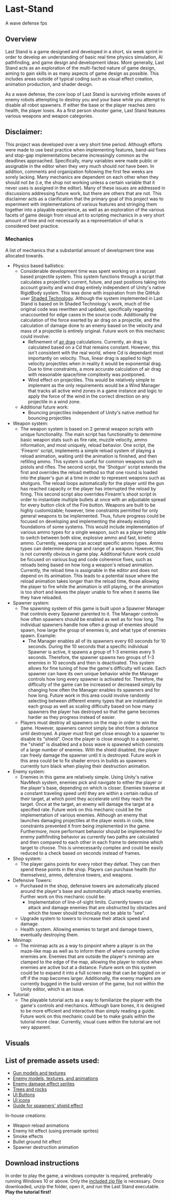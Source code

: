 # Last-Stand
A wave defense fps
## Overview
Last Stand is a game designed and developed in a short, six week sprint in order to develop an understanding of basic real time physics simulation, AI pathfinding, and
game design and development ideas. More generally, Last Stand acts as an exploration of the multi-facted nature of game design, aiming to gain skills in as many aspects of game design as possible. This includes areas outside of typical coding such as visual effect creation, animation production, and shader design.

As a wave defense, the core loop of Last Stand is surviving infinite waves of enemy robots attempting to destroy you 
and your base while you attempt to disable all robot spawners. If either the base or the player reaches zero health, the player loses.
As a first person shooter game, Last Stand features various weapons and weapon categories. 

## Disclaimer:
  This project was developed over a very short time period. Although efforts were made to use best practice when implementing features, band-aid fixes and stop-gap implementations
  became increasingly common as the deadlines approached. Specifically, many variables were made public or assignable in the editor when they very much should _not_ have been.
  In addition, comments and organization following the first few weeks are sorely lacking. Many mechanics are dependent on each other when they should not be (i.e, the shop
  not working unless a certain variable that it never uses is assigned in the editor). Many of these issues are addressed in discussions addressing future work, but there are others
  that are not. This disclaimer acts as a clarification that the primary goal of this project was to experiment with implementations of various features and stringing them
  together into a playable experience, as well as an exploration of the various facets of game design from visual art to scripting mechanics in a very short amount of time and not necessarily as a representation of what is considered best practice.

### Mechanics
A list of mechanics that a substantial amount of development time was allocated towards.
- Physics based ballistics:
  - Considerable development time was spent working on a raycast based projectile system. This system functions through a script
  that calculates a projectile's current, future, and past positions taking into account gravity and wind drag entirely independent of Unity's native RigidBody system. 
  This was done with inspiration from the GitHub user
  [Shaded Technology](https://github.com/ShadedTechnology/SniperShootingTutorial). Although the system implemented in Last Stand is based on
  In Shaded Technology's work, much of the original code was rewritten and updated, specifically regarding unaccounted for edge cases in the source code. 
  Additionally the calculation of the force exerted by air drag on a projectile, and the calculation of damage done to an enemy based on the velocity and mass of a projectile
  is entirely original. Future work on this mechanic could involve: 
      - Refinement of [air drag](https://en.wikipedia.org/wiki/Drag_(physics))
        calculations. Currently, air drag is calculated based on a Cd that remains constant. However, this isn't consistent with the real world, where Cd is dependant most importantly
        on velocity. Thus, linear drag is applied to high velocity projectiles when in reality it would be exponential drag. Due to time constraints, a more accurate calculation
        of air drag with reasonable space/time complexity was postponed.
      - Wind effect on projectiles. This would be relatively simple to implement as the only requirements would be a Wind Manager that tracks all active wind zones in a game instance
      and logic to apply the force of the wind in the correct direction on any projectile in a wind zone.
  - Additional future work:
    - Bouncing projectiles independent of Unity's native method for bouncing projectiles
- Weapon system:
  - The weapon system is based on 2 general weapon scripts with unique functionality. The main script has functionality to determine basic weapon stats such as fire rate,
  muzzle velocity, ammo information, and most uniquely, reload behavior. One script, the 'Firearm' script, implements a simple reload system of playing a reload animation, waiting until the animation
  is finished, and then refilling ammo. This system is useful for common weapons such as pistols and rifles. The second script, the 'Shotgun' script extends the first and overrides the reload method
  so that one round is loaded into the player's gun at a time in order to represent weapons such as shotguns. The reload loops automatically for the player until
  the gun has reached capacity or the player has interrupted the reload by firing. This second script also overrides Firearm's shoot script in order to instantiate multiple
  bullets at once with an adjustable spread for every button click of the Fire button. Weapons are built to be highly customizable; however, time constraints permitted for only
  general weapons to be implemented. Thus, future progress could be focused on developing and implementing the already existing foundations of some systems. This would include
  implementation of various ammo types for a single weapon, such as a player being able to switch between both slow, explosive ammo and fast, kinetic ammo. Currently,
  weapons can accept specific ammo types. Ammo types can determine damage and range of a weapon. However, this is not currently obvious in game play. Additional future work
  could be focused on various bug and code coherence fixes, such as reloads being based on how long a weapon's reload animation. Currently, the reload time is assignable in the editor
  and does not depend on its animation. This leads to a potential issue where the reload animation takes longer than the reload time, those allowing the player to fire while
  the animation is still playing, or the animation is too short and leaves the player unable to fire when it seems like they have reloaded.
- Spawner system:
  - The spawning system of this game is built upon a Spawner Manager that controls every Spawner parented to it. The Manager controls how often spawners should be enabled
  as well as for how long. The individual spawners handle how often a group of enemies should spawn, how large the group of enemies is, and what type of enemies spawn. Example:
    - The Manager enables all of its spawners every 60 seconds for 10 seconds. During the 10 seconds that a specific individual Spawner is active, it spawns a group of 1-3 enemies every
    5 seconds. Therefore, the spawner spawns two groups of 1-3 enemies in 10 seconds and then is deactivated. This system allows for fine tuning of how the game's difficulty
    will scale. Each spawner can have its own unique behavior while the Manager controls how long every spawner is activated for. Therefore, the difficulty of the game can 
    be increased or decreased simply by changing how often the Manager enables its spawners and for how long. Future work in this area could involve randomly selecting between
    different enemy types that are instantiated in each group as well as scaling difficulty based on how many spawners the player has destroyed so that the game becomes harder
    as they progress instead of easier.
  - Players must destroy all spawners on the map in order to win the game. However, spawners cannot simply be shot from a distance until destroyed. A player must
  first get close enough to a spawner to disable its "shield". Once the player is close enough to a spawner, the "shield" is disabled and a boss wave is spawned which consists of a large number of enemies.
  With the shield disabled, the player can freely damage the spawner until it is destroyed. Future work in this area could be to fix shader errors in builds as spawners
  currently turn black when playing their destruction animation.
- Enemy system:
  - Enemies in this game are relatively simple. Using Unity's native NavMesh system, enemies pick and navigate to either the player or the player's base, depending on which is closer.
  Enemies traverse at a constant traveling speed until they are within a certain radius of their target, at which point they accelerate until they reach the target.
  Once at the target, an enemy will damage the target at a specified rate. Future work on this mechanic could be the implementation of various enemies. Although an enemy
  that launches damaging projectiles at the player exists in code, time constraints prevented it from being implemented in the game. Furthermore, more performant behavior
  should be implemented for enemy pathfinding behavior as currently two paths are calculated and then compared to each other in each frame to determine which target to choose.
  This is unnecessarily complex and could be easily reduced to a check based on seconds instead of frames.
- Shop system:
  - The player gains points for every robot they defeat. They can then spend these points in the shop. Players can purchase health (for themselves), ammo, defensive towers, and weapons.
- Defensive Towers:
  - Purchased in the shop, defensive towers are automatically placed around the player's base and automatically attack nearby enemies. Further work on this mechanic could
  be:
    - Implementation of line-of-sight limits. Currently towers can attack and damage enemies that are obstructed by obstacles and which the tower should technically not be able to
  "see". 
  - Upgrade system to towers to increase their attack speed and damage.
  - Health system. Allowing enemies to target and damage towers, eventually destroying them.
- Minimap:
  - The minimap acts as a way to pinpoint where a player is on the maze-like map as well as to inform them of where currently active enemies are. Enemies that are outside
  the player's minimap are clamped to the edge of the map, allowing the player to notice when enemies are active but at a distance. Future work on this system could be
  to expand it into a full screen map that can be toggled on or off if the map becomes larger. Additionally, the enemy markers are currently bugged in the build version
  of the game, but not within the Unity editor, which is an issue.
- Tutorial:
  - The playable tutorial acts as a way to familiarize the player with the game's controls and mechanics. Although bare bones, it is designed to be more efficient and interactive than
  simply reading a guide. Future work on this mechanic could be to make goals within the tutorial more clear. Currently, visual cues within the tutorial are not very apparent.
  
## Visuals
List of premade assets used:
-
- [Gun models and textures](https://assetstore.unity.com/packages/3d/props/guns/low-poly-weapons-vol-1-151980)
- [Enemy models, textures, and animations](https://assetstore.unity.com/packages/3d/animations/melee-warrior-animations-free-165785)
- [Enemy damage effect sprites](https://assetstore.unity.com/packages/vfx/particles/hit-impact-effects-free-218385)
- [Trees and rocks](https://assetstore.unity.com/packages/3d/vegetation/lowpoly-trees-and-rocks-88376)
- [UI Buttons](https://assetstore.unity.com/packages/2d/gui/icons/ui-button-pack-2-1200-button-130422)
- [UI icons](https://assetstore.unity.com/packages/2d/gui/icons/fps-icons-pack-45240)
- [Guide for spawners' shield effect](https://www.youtube.com/@GameAcademySchool)

In-house creations:
- Weapon reload animations
- Enemy hit effect (using premade sprites)
- Smoke effects
- Bullet ground hit effect
- Spawner destruction animation

## Download instructions
In order to play the game, a windows computer is required, preferably running Windows 10 or above. Only the [included zip file](Last%20Stand%20Final.zip) is necessary. 
Once downloaded, unzip the folder, open it, and run the Last Stand executable.  **Play the tutorial first!**

